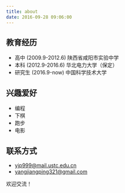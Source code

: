 ```yaml
---
title: about
date: 2016-09-28 09:06:00
---
```

## 教育经历

* 高中 (2009.9-2012.6) 陕西省咸阳市实验中学
* 本科 (2012.9-2016.6) 华北电力大学（保定）
* 研究生 (2016.9-now)    中国科学技术大学

## 兴趣爱好
* 编程
* 下棋
* 跑步
* 电影

## 联系方式

* yjp999@mail.ustc.edu.cn
* yangjiangping321@gmail.com

欢迎交流！